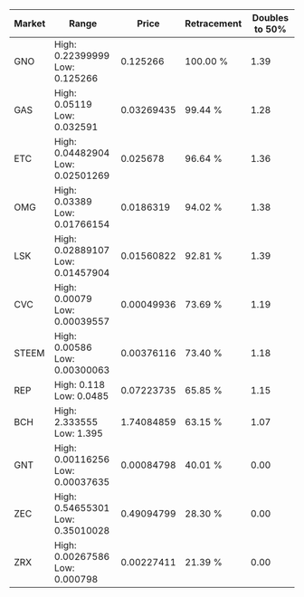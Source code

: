 | Market | Range | Price| Retracement | Doubles to 50% |
| --- | --- | --- | --- | --- |
| GNO | High: 0.22399999<br />Low: 0.125266 | 0.125266 | 100.00 % | 1.39 |
| GAS | High: 0.05119<br />Low: 0.032591 | 0.03269435 | 99.44 % | 1.28 |
| ETC | High: 0.04482904<br />Low: 0.02501269 | 0.025678 | 96.64 % | 1.36 |
| OMG | High: 0.03389<br />Low: 0.01766154 | 0.0186319 | 94.02 % | 1.38 |
| LSK | High: 0.02889107<br />Low: 0.01457904 | 0.01560822 | 92.81 % | 1.39 |
| CVC | High: 0.00079<br />Low: 0.00039557 | 0.00049936 | 73.69 % | 1.19 |
| STEEM | High: 0.00586<br />Low: 0.00300063 | 0.00376116 | 73.40 % | 1.18 |
| REP | High: 0.118<br />Low: 0.0485 | 0.07223735 | 65.85 % | 1.15 |
| BCH | High: 2.333555<br />Low: 1.395 | 1.74084859 | 63.15 % | 1.07 |
| GNT | High: 0.00116256<br />Low: 0.00037635 | 0.00084798 | 40.01 % | 0.00 |
| ZEC | High: 0.54655301<br />Low: 0.35010028 | 0.49094799 | 28.30 % | 0.00 |
| ZRX | High: 0.00267586<br />Low: 0.000798 | 0.00227411 | 21.39 % | 0.00 |
